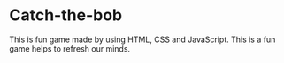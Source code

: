 # Catch-the-bob
This is fun game made by using HTML, CSS and JavaScript. This is a fun game helps to refresh our minds.
